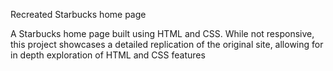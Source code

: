 Recreated Starbucks home page

A Starbucks home page built using HTML and CSS. While not responsive, this project showcases a detailed replication of the original site, allowing for in depth exploration of HTML and CSS features 
